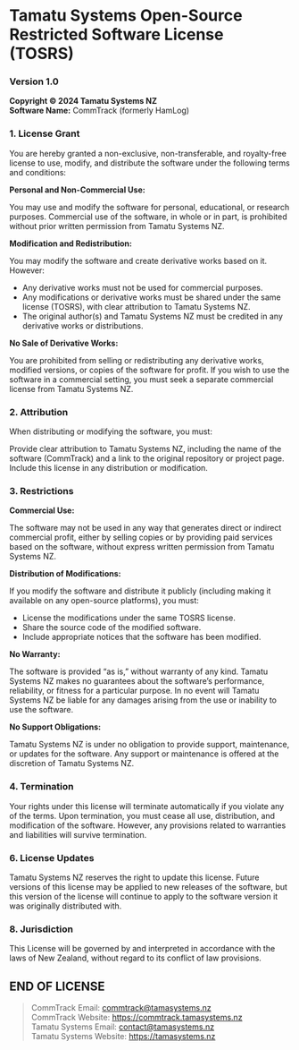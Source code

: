 # Tamatu Systems Open-Source Restricted Software License (TOSRS)

### Version 1.0
**Copyright © 2024 Tamatu Systems NZ** <br> **Software Name:** CommTrack (formerly HamLog)

### 1. License Grant
   
You are hereby granted a non-exclusive, non-transferable, and royalty-free license to use, modify, and distribute the software under the following terms and conditions:

**Personal and Non-Commercial Use:**

You may use and modify the software for personal, educational, or research purposes.
Commercial use of the software, in whole or in part, is prohibited without prior written permission from Tamatu Systems NZ.

**Modification and Redistribution:**

You may modify the software and create derivative works based on it. However:

- Any derivative works must not be used for commercial purposes.
- Any modifications or derivative works must be shared under the same license (TOSRS), with clear attribution to Tamatu Systems NZ.
- The original author(s) and Tamatu Systems NZ must be credited in any derivative works or distributions.

**No Sale of Derivative Works:**

You are prohibited from selling or redistributing any derivative works, modified versions, or copies of the software for profit. If you wish to use the software in a commercial setting, you must seek a separate commercial license from Tamatu Systems NZ.

### 2. Attribution
 
When distributing or modifying the software, you must:

Provide clear attribution to Tamatu Systems NZ, including the name of the software (CommTrack) and a link to the original repository or project page.
Include this license in any distribution or modification.

### 3. Restrictions

**Commercial Use:**

The software may not be used in any way that generates direct or indirect commercial profit, either by selling copies or by providing paid services based on the software, without express written permission from Tamatu Systems NZ.

**Distribution of Modifications:**

If you modify the software and distribute it publicly (including making it available on any open-source platforms), you must:

- License the modifications under the same TOSRS license.
- Share the source code of the modified software.
- Include appropriate notices that the software has been modified.

**No Warranty:**

The software is provided “as is,” without warranty of any kind. Tamatu Systems NZ makes no guarantees about the software’s performance, reliability, or fitness for a particular purpose. In no event will Tamatu Systems NZ be liable for any damages arising from the use or inability to use the software.

**No Support Obligations:**

Tamatu Systems NZ is under no obligation to provide support, maintenance, or updates for the software. Any support or maintenance is offered at the discretion of Tamatu Systems NZ.

### 4. Termination

Your rights under this license will terminate automatically if you violate any of the terms. Upon termination, you must cease all use, distribution, and modification of the software. However, any provisions related to warranties and liabilities will survive termination.

### 6. License Updates

Tamatu Systems NZ reserves the right to update this license. Future versions of this license may be applied to new releases of the software, but this version of the license will continue to apply to the software version it was originally distributed with.

### 8. Jurisdiction

This License will be governed by and interpreted in accordance with the laws of New Zealand, without regard to its conflict of law provisions.

## END OF LICENSE
> CommTrack Email: commtrack@tamasystems.nz <br>
> CommTrack Website: https://commtrack.tamasystems.nz <br>
> Tamatu Systems Email: contact@tamasystems.nz <br>
> Tamatu Systems Website: https://tamasystems.nz
